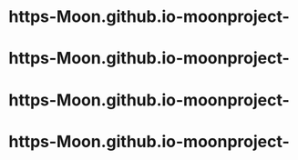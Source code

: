 # https-Moon.github.io-moonproject-
# https-Moon.github.io-moonproject-
# https-Moon.github.io-moonproject-
# https-Moon.github.io-moonproject-
